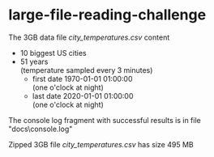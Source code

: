 # large-file-reading-challenge
<p>The 3GB data file <i>city_temperatures.csv</i> content</p>
<ul>
<li>10 biggest US cities</li>
<li>51 years<br>
    (temperature sampled every 3 minutes)
    <ul>
        <li>first date 1970-01-01 01:00:00<br>
        (one o'clock at night)</li>
        <li>last  date 2020-01-01 01:00:00<br>
        (one o'clock at night)</li>
    </ul>
    </li>
</ul>
<p>The console log fragment with successful results is in file "docs\console.log"</p>
<p>Zipped 3GB file <i>city_temperatures.csv</i> has size 495 MB</p>
